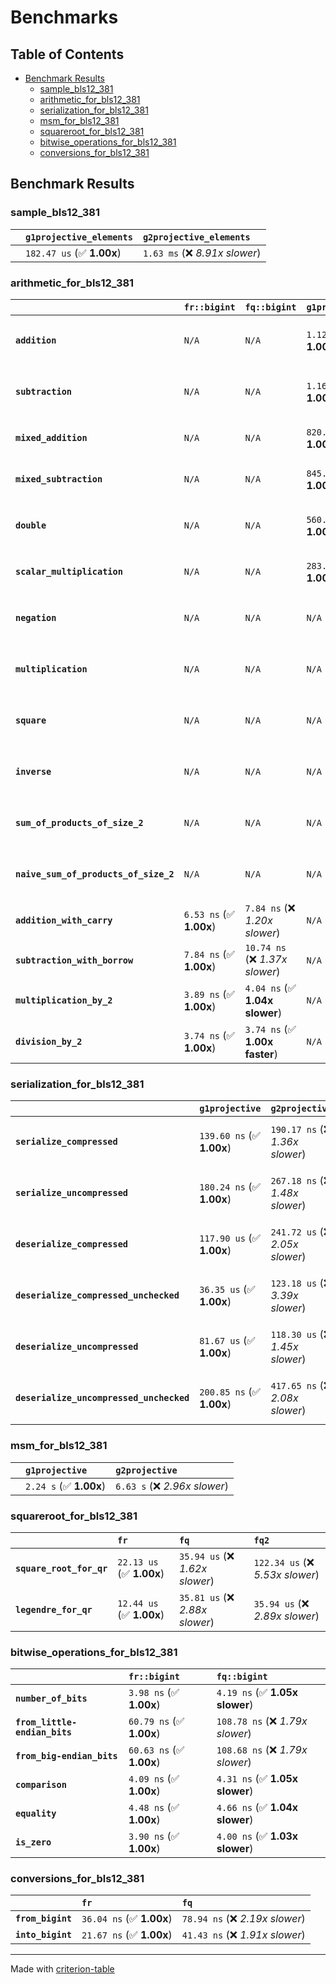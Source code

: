# Benchmarks

## Table of Contents

- [Benchmark Results](#benchmark-results)
    - [sample_bls12_381](#sample_bls12_381)
    - [arithmetic_for_bls12_381](#arithmetic_for_bls12_381)
    - [serialization_for_bls12_381](#serialization_for_bls12_381)
    - [msm_for_bls12_381](#msm_for_bls12_381)
    - [squareroot_for_bls12_381](#squareroot_for_bls12_381)
    - [bitwise_operations_for_bls12_381](#bitwise_operations_for_bls12_381)
    - [conversions_for_bls12_381](#conversions_for_bls12_381)

## Benchmark Results

### sample_bls12_381

|        | `g1projective_elements`          | `g2projective_elements`           |
|:-------|:---------------------------------|:--------------------------------- |
|        | `182.47 us` (✅ **1.00x**)        | `1.63 ms` (❌ *8.91x slower*)      |

### arithmetic_for_bls12_381

|                                       | `fr::bigint`            | `fq::bigint`                    | `g1projective`            | `g2projective`                   | `fq2`                            | `fq12`                            | `fq`                             | `fr`                              |
|:--------------------------------------|:------------------------|:--------------------------------|:--------------------------|:---------------------------------|:---------------------------------|:----------------------------------|:---------------------------------|:--------------------------------- |
| **`addition`**                        | `N/A`                   | `N/A`                           | `1.12 us` (✅ **1.00x**)   | `3.63 us` (❌ *3.23x slower*)     | `26.62 ns` (🚀 **42.22x faster**) | `180.10 ns` (🚀 **6.24x faster**)  | `19.41 ns` (🚀 **57.90x faster**) | `8.23 ns` (🚀 **136.61x faster**)  |
| **`subtraction`**                     | `N/A`                   | `N/A`                           | `1.16 us` (✅ **1.00x**)   | `3.68 us` (❌ *3.18x slower*)     | `27.78 ns` (🚀 **41.65x faster**) | `170.48 ns` (🚀 **6.79x faster**)  | `14.88 ns` (🚀 **77.72x faster**) | `8.58 ns` (🚀 **134.80x faster**)  |
| **`mixed_addition`**                  | `N/A`                   | `N/A`                           | `820.54 ns` (✅ **1.00x**) | `2.61 us` (❌ *3.19x slower*)     | `N/A`                            | `N/A`                             | `N/A`                            | `N/A`                             |
| **`mixed_subtraction`**               | `N/A`                   | `N/A`                           | `845.36 ns` (✅ **1.00x**) | `2.64 us` (❌ *3.12x slower*)     | `N/A`                            | `N/A`                             | `N/A`                            | `N/A`                             |
| **`double`**                          | `N/A`                   | `N/A`                           | `560.40 ns` (✅ **1.00x**) | `1.64 us` (❌ *2.93x slower*)     | `13.00 ns` (🚀 **43.10x faster**) | `103.79 ns` (🚀 **5.40x faster**)  | `7.62 ns` (🚀 **73.53x faster**)  | `5.39 ns` (🚀 **103.98x faster**)  |
| **`scalar_multiplication`**           | `N/A`                   | `N/A`                           | `283.61 us` (✅ **1.00x**) | `868.04 us` (❌ *3.06x slower*)   | `N/A`                            | `N/A`                             | `N/A`                            | `N/A`                             |
| **`negation`**                        | `N/A`                   | `N/A`                           | `N/A`                     | `N/A`                            | `22.87 ns` (❌ *3.85x slower*)    | `100.32 ns` (❌ *16.87x slower*)   | `17.13 ns` (❌ *2.88x slower*)    | `5.95 ns` (✅ **1.00x**)           |
| **`multiplication`**                  | `N/A`                   | `N/A`                           | `N/A`                     | `N/A`                            | `222.93 ns` (❌ *5.76x slower*)   | `5.74 us` (❌ *148.31x slower*)    | `70.27 ns` (❌ *1.82x slower*)    | `38.69 ns` (✅ **1.00x**)          |
| **`square`**                          | `N/A`                   | `N/A`                           | `N/A`                     | `N/A`                            | `175.57 ns` (❌ *4.95x slower*)   | `4.02 us` (❌ *113.47x slower*)    | `58.54 ns` (❌ *1.65x slower*)    | `35.43 ns` (✅ **1.00x**)          |
| **`inverse`**                         | `N/A`                   | `N/A`                           | `N/A`                     | `N/A`                            | `13.82 us` (❌ *2.15x slower*)    | `23.07 us` (❌ *3.58x slower*)     | `13.54 us` (❌ *2.10x slower*)    | `6.44 us` (✅ **1.00x**)           |
| **`sum_of_products_of_size_2`**       | `N/A`                   | `N/A`                           | `N/A`                     | `N/A`                            | `493.83 ns` (❌ *6.05x slower*)   | `11.69 us` (❌ *143.15x slower*)   | `107.44 ns` (❌ *1.32x slower*)   | `81.68 ns` (✅ **1.00x**)          |
| **`naive_sum_of_products_of_size_2`** | `N/A`                   | `N/A`                           | `N/A`                     | `N/A`                            | `475.46 ns` (❌ *5.88x slower*)   | `11.62 us` (❌ *143.82x slower*)   | `157.37 ns` (❌ *1.95x slower*)   | `80.79 ns` (✅ **1.00x**)          |
| **`addition_with_carry`**             | `6.53 ns` (✅ **1.00x**) | `7.84 ns` (❌ *1.20x slower*)    | `N/A`                     | `N/A`                            | `N/A`                            | `N/A`                             | `N/A`                            | `N/A`                             |
| **`subtraction_with_borrow`**         | `7.84 ns` (✅ **1.00x**) | `10.74 ns` (❌ *1.37x slower*)   | `N/A`                     | `N/A`                            | `N/A`                            | `N/A`                             | `N/A`                            | `N/A`                             |
| **`multiplication_by_2`**             | `3.89 ns` (✅ **1.00x**) | `4.04 ns` (✅ **1.04x slower**)  | `N/A`                     | `N/A`                            | `N/A`                            | `N/A`                             | `N/A`                            | `N/A`                             |
| **`division_by_2`**                   | `3.74 ns` (✅ **1.00x**) | `3.74 ns` (✅ **1.00x faster**)  | `N/A`                     | `N/A`                            | `N/A`                            | `N/A`                             | `N/A`                            | `N/A`                             |

### serialization_for_bls12_381

|                                          | `g1projective`            | `g2projective`                   | `fr`                               | `fq`                               | `fq2`                              | `fq12`                            |
|:-----------------------------------------|:--------------------------|:---------------------------------|:-----------------------------------|:-----------------------------------|:-----------------------------------|:--------------------------------- |
| **`serialize_compressed`**               | `139.60 ns` (✅ **1.00x**) | `190.17 ns` (❌ *1.36x slower*)   | `29.91 ns` (🚀 **4.67x faster**)    | `49.57 ns` (🚀 **2.82x faster**)    | `98.05 ns` (✅ **1.42x faster**)    | `634.39 ns` (❌ *4.54x slower*)    |
| **`serialize_uncompressed`**             | `180.24 ns` (✅ **1.00x**) | `267.18 ns` (❌ *1.48x slower*)   | `29.82 ns` (🚀 **6.04x faster**)    | `49.48 ns` (🚀 **3.64x faster**)    | `98.06 ns` (🚀 **1.84x faster**)    | `629.98 ns` (❌ *3.50x slower*)    |
| **`deserialize_compressed`**             | `117.90 us` (✅ **1.00x**) | `241.72 us` (❌ *2.05x slower*)   | `46.57 ns` (🚀 **2531.44x faster**) | `95.91 ns` (🚀 **1229.30x faster**) | `206.26 ns` (🚀 **571.60x faster**) | `1.29 us` (🚀 **91.47x faster**)   |
| **`deserialize_compressed_unchecked`**   | `36.35 us` (✅ **1.00x**)  | `123.18 us` (❌ *3.39x slower*)   | `46.15 ns` (🚀 **787.62x faster**)  | `95.65 ns` (🚀 **380.02x faster**)  | `207.60 ns` (🚀 **175.09x faster**) | `1.28 us` (🚀 **28.35x faster**)   |
| **`deserialize_uncompressed`**           | `81.67 us` (✅ **1.00x**)  | `118.30 us` (❌ *1.45x slower*)   | `46.48 ns` (🚀 **1757.17x faster**) | `95.84 ns` (🚀 **852.18x faster**)  | `207.64 ns` (🚀 **393.32x faster**) | `1.28 us` (🚀 **63.70x faster**)   |
| **`deserialize_uncompressed_unchecked`** | `200.85 ns` (✅ **1.00x**) | `417.65 ns` (❌ *2.08x slower*)   | `46.48 ns` (🚀 **4.32x faster**)    | `95.83 ns` (🚀 **2.10x faster**)    | `206.31 ns` (✅ **1.03x slower**)   | `1.29 us` (❌ *6.42x slower*)      |

### msm_for_bls12_381

|        | `g1projective`          | `g2projective`                 |
|:-------|:------------------------|:------------------------------ |
|        | `2.24 s` (✅ **1.00x**)  | `6.63 s` (❌ *2.96x slower*)    |

### squareroot_for_bls12_381

|                          | `fr`                     | `fq`                            | `fq2`                             |
|:-------------------------|:-------------------------|:--------------------------------|:--------------------------------- |
| **`square_root_for_qr`** | `22.13 us` (✅ **1.00x**) | `35.94 us` (❌ *1.62x slower*)   | `122.34 us` (❌ *5.53x slower*)    |
| **`legendre_for_qr`**    | `12.44 us` (✅ **1.00x**) | `35.81 us` (❌ *2.88x slower*)   | `35.94 us` (❌ *2.89x slower*)     |

### bitwise_operations_for_bls12_381

|                               | `fr::bigint`             | `fq::bigint`                      |
|:------------------------------|:-------------------------|:--------------------------------- |
| **`number_of_bits`**          | `3.98 ns` (✅ **1.00x**)  | `4.19 ns` (✅ **1.05x slower**)    |
| **`from_little-endian_bits`** | `60.79 ns` (✅ **1.00x**) | `108.78 ns` (❌ *1.79x slower*)    |
| **`from_big-endian_bits`**    | `60.63 ns` (✅ **1.00x**) | `108.68 ns` (❌ *1.79x slower*)    |
| **`comparison`**              | `4.09 ns` (✅ **1.00x**)  | `4.31 ns` (✅ **1.05x slower**)    |
| **`equality`**                | `4.48 ns` (✅ **1.00x**)  | `4.66 ns` (✅ **1.04x slower**)    |
| **`is_zero`**                 | `3.90 ns` (✅ **1.00x**)  | `4.00 ns` (✅ **1.03x slower**)    |

### conversions_for_bls12_381

|                   | `fr`                     | `fq`                             |
|:------------------|:-------------------------|:-------------------------------- |
| **`from_bigint`** | `36.04 ns` (✅ **1.00x**) | `78.94 ns` (❌ *2.19x slower*)    |
| **`into_bigint`** | `21.67 ns` (✅ **1.00x**) | `41.43 ns` (❌ *1.91x slower*)    |

---
Made with [criterion-table](https://github.com/nu11ptr/criterion-table)

